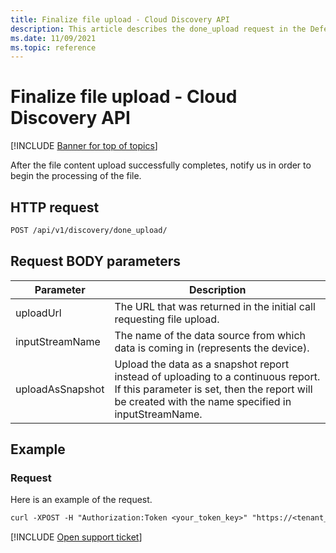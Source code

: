 ```yaml
---
title: Finalize file upload - Cloud Discovery API
description: This article describes the done_upload request in the Defender for Cloud Apps Cloud Discovery API.
ms.date: 11/09/2021
ms.topic: reference
---
```

# Finalize file upload - Cloud Discovery API

[!INCLUDE [Banner for top of topics](includes/banner.md)]

After the file content upload successfully completes, notify us in order to begin the processing of the file.

## HTTP request

```rest
POST /api/v1/discovery/done_upload/
```

## Request BODY parameters

| Parameter | Description |
| --- | --- |
| uploadUrl | The URL that was returned in the initial call requesting file upload. |
| inputStreamName | The name of the data source from which data is coming in (represents the device). |
| uploadAsSnapshot | Upload the data as a snapshot report instead of uploading to a continuous report. If this parameter is set, then the report will be created with the name specified in inputStreamName. |

## Example

### Request

Here is an example of the request.

```rest
curl -XPOST -H "Authorization:Token <your_token_key>" "https://<tenant_id>.<tenant_region>.contoso.com/api/v1/discovery/done_upload/" -d "uploadUrl=<initiate_file_upload_response_url>"
```

[!INCLUDE [Open support ticket](includes/support.md)]
